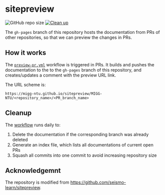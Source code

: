 # sitepreview

![GitHub repo size](https://img.shields.io/github/repo-size/MIGG-NTU/sitepreview)
[![Clean up](https://github.com/MIGG-NTU/sitepreview/actions/workflows/cleanup.yaml/badge.svg)](https://github.com/MIGG-NTU/sitepreview/actions/workflows/cleanup.yaml)

The `gh-pages` branch of this repository hosts the documentation from PRs
of other repositories, so that we can preview the changes in PRs.

## How it works

The [`preview-pr.yml`](https://github.com/MIGG-NTU/MIG_Docs/blob/main/.github/workflows/preview-pr.yml)
workflow is triggered in PRs. It builds and pushes the documentation to the
to the `gh-pages` branch of this repository, and creates/updates a comment
with the preview URL link.

The URL scheme is:

    https://migg-ntu.github.io/sitepreview/MIGG-NTU/<repository_name>/<PR_branch_name>

## Cleanup

The [workflow](.github/workflows/cleanup.yaml) runs daily to:

1. Delete the documentation if the corresponding branch was already deleted
2. Generate an index file, which lists all documentations of current open PRs
3. Squash all commits into one commit to avoid increasing repository size

## Acknowledgemnt

The repository is modified from https://github.com/seismo-learn/sitepreview.

